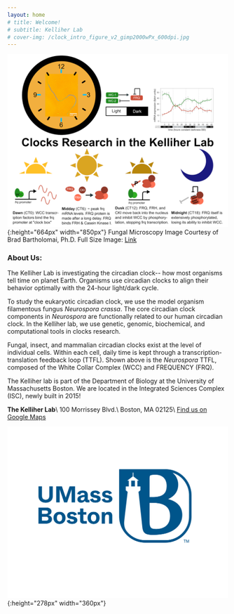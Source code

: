 ```yaml
---
layout: home
# title: Welcome!
# subtitle: Kelliher Lab
# cover-img: /clock_intro_figure_v2_gimp2000wPx_600dpi.jpg
---
```


![Introduction](clock_intro_figure_v2_gimp2000wPx_600dpi.jpg){:height="664px" width="850px"}
Fungal Microscopy Image Courtesy of Brad Bartholomai, Ph.D. Full Size Image: <a href="https://cmk35.github.io/clock_intro_figure_v2_gimp2000wPx_600dpi.jpg" target="_blank">Link</a>

### About Us:
The Kelliher Lab is investigating the circadian clock-- how most organisms tell time on planet Earth. Organisms use circadian clocks to align their behavior optimally with the 24-hour light/dark cycle.

To study the eukaryotic circadian clock, we use the model organism filamentous fungus <em>Neurospora crassa</em>. The core circadian clock components in <em>Neurospora</em> are functionally related to our human circadian clock. In the Kelliher lab, we use genetic, genomic, biochemical, and computational tools in clocks research.

Fungal, insect, and mammalian circadian clocks exist at the level of individual cells. Within each cell, daily time is kept through a transcription-translation feedback loop (TTFL). Shown above is the <em>Neurospora</em> TTFL, composed of the White Collar Complex (WCC) and FREQUENCY (FRQ).

The Kelliher lab is part of the Department of Biology at the University of Massachusetts Boston. We are located in the Integrated Sciences Complex (ISC), newly built in 2015!

**The Kelliher Lab**\\
100 Morrissey Blvd.\\
Boston, MA 02125\\
<a href="https://www.google.com/maps/place/Integrated+Sciences+Complex/@42.314013,-71.041035,15z/data=!4m5!3m4!1s0x0:0x1fd14e0182a90286!8m2!3d42.314013!4d-71.041035" target="_blank">Find us on Google Maps</a>

![Logo](UMB_blue_TM.jpg){:height="278px" width="360px"}
